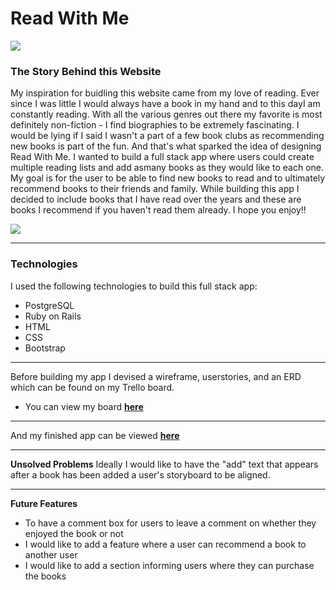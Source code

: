 # Read With Me
 
 <img src="https://i.imgur.com/F2iSDay.png">
 
 ### The Story Behind this Website
 
My inspiration for buidling this website came from my love of reading. Ever since I was little I would always have a book in my hand and to this dayI am constantly reading. With all the various genres out there my favorite is most definitely non-fiction - I find biographies to be extremely fascinating. I would be lying if I said I wasn't a part of a few book clubs as recommending new books is part of the fun. And that's what sparked the idea of designing Read With Me. I wanted to build a full stack app where users could create multiple reading lists and add asmany books as they would like to each one. My goal is for the user to be able to find new books to read and to ultimately recommend books to their friends and family. While building this app I decided to include books that I have read over the years and these are books I recommend if you haven't read them already. I hope you enjoy!!

<img src="https://i.imgur.com/J0863Uu.png">

---

 ### Technologies
 I used the following technologies to build this full stack app:
 - PostgreSQL
 - Ruby on Rails
 - HTML
 - CSS
 - Bootstrap
 
 ---
 
 Before building my app I devised a wireframe, userstories, and an ERD which can be found on my Trello board.
 - You can view my board **[here](https://trello.com/b/qEvKyfuF/project-2)**
 
 ---
 
 And my finished app can be viewed **[here](https://read-w-mee.herokuapp.com/)**
 
 ---
 
 **Unsolved Problems**
 Ideally I would like to have the "add" text that appears after a book has been added a user's storyboard to be aligned.
 
 ---
 
 **Future Features**
 - To have a comment box for users to leave a comment on whether they enjoyed the book or not
 - I would like to add a feature where a user can recommend a book to another user
 - I would like to add a section informing users where they can purchase the books
